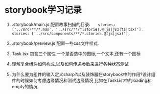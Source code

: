 # storybook学习记录

1. .storybook/main.js 配置故事扫描的目录:
   `   stories: ['../src/**/*.mdx', '../src/**/*.stories.@(js|jsx|ts|tsx)'],
   stories: ['../src/components/**/*.stories.@(js|jsx)'],`
2. .storybook/preview.js 配置一些css文件样式.

3. Task.tsx 包含三个属性,一个是否选中的图标,一个文本,还有一个图标

4. 理解复合组件如何构成,以及如何传递参数来进行各种状态测试

5. 为什么要为组件的输入定义sharp?以及装饰器在storybook中的作用?设计组件的时候如何考虑边缘情况和测试边缘情况
   比如在TaskList中的loading和empty的情况.
